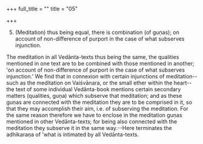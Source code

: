 +++
full_title = ""
title = "05"

+++


5. (Meditation) thus being equal, there is combination (of guṇas); on account of non-difference of purport in the case of what subserves injunction.

The meditation in all Vedānta-texts thus being the same, the qualities mentioned in one text are to be combined with those mentioned in another; 'on account of non-difference of purport in the case of what subserves injunction.' We find that in connexion with certain injunctions of meditation--such as the meditation on Vaiśvānara, or the small ether within the heart--the text of some individual Vedānta-book mentions certain secondary matters (qualities, guṇa) which subserve that meditation; and as these guṇas are connected with the meditation they are to be comprised in it, so that they may accomplish their aim, i.e. of subserving the meditation. For the same reason therefore we have to enclose in the meditation guṇas mentioned in other Vedānta-texts; for being also connected with the meditation they subserve it in the same way.--Here terminates the adhikaraṇa of 'what is intimated by all Vedānta-texts.

